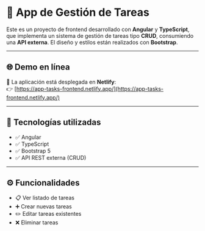 # 📝 App de Gestión de Tareas

Este es un proyecto de frontend desarrollado con **Angular** y **TypeScript**, que implementa un sistema de gestión de tareas tipo **CRUD**, consumiendo una **API externa**. El diseño y estilos están realizados con **Bootstrap**.

---

## 🌐 Demo en línea

🔗 La aplicación está desplegada en **Netlify**:  
👉 [https://app-tasks-frontend.netlify.app/](https://app-tasks-frontend.netlify.app/)

---

## 🚀 Tecnologías utilizadas

- ✅ Angular
- ✅ TypeScript
- ✅ Bootstrap 5
- ✅ API REST externa (CRUD)

---

## ⚙️ Funcionalidades

- 📋 Ver listado de tareas
- ➕ Crear nuevas tareas
- ✏️ Editar tareas existentes
- ❌ Eliminar tareas